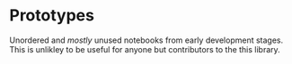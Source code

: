 # Prototypes

Unordered and *mostly* unused notebooks from early development stages. This is unlikley to be useful for anyone but contributors to the this library.